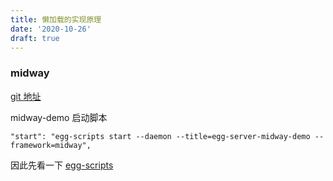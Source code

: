 ```yaml
---
title: 懒加载的实现原理
date: '2020-10-26'
draft: true
---
```


### midway

[git 地址](https://github.com/midwayjs/midway)

midway-demo 启动脚本

```
"start": "egg-scripts start --daemon --title=egg-server-midway-demo --framework=midway",
```

因此先看一下 [egg-scripts](https://github.com/eggjs/egg-scripts)

